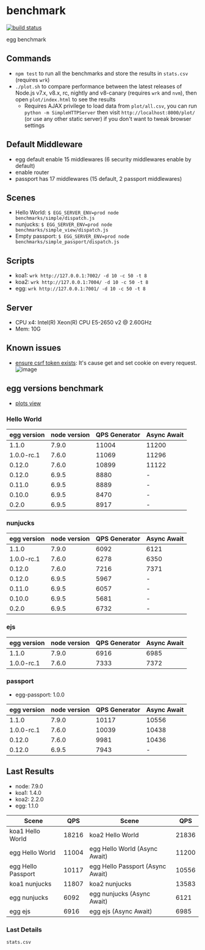 # benchmark

[![build status][travis-image]][travis-url]

[travis-image]: https://img.shields.io/travis/eggjs/benchmark.svg?style=flat-square
[travis-url]: https://travis-ci.org/eggjs/benchmark

egg benchmark

## Commands

* `npm test` to run all the benchmarks and store the results in `stats.csv` (requires `wrk`)
* `./plot.sh` to compare performance between the latest releases of Node.js v7.x, v8.x, rc, nightly and v8-canary (requires `wrk` and `nvm`), then open `plot/index.html` to see the results
  * Requires AJAX privilege to load data from `plot/all.csv`, you can run `python -m SimpleHTTPServer` then visit `http://localhost:8000/plot/` (or use any other static server) if you don't want to tweak browser settings

## Default Middleware

- egg default enable 15 middlewares (6 security middlewares enable by default)
- enable router
- passport has 17 middlewares (15 default, 2 passport middlewares)

## Scenes

- Hello World: `$ EGG_SERVER_ENV=prod node benchmarks/simple/dispatch.js`
- nunjucks: `$ EGG_SERVER_ENV=prod node benchmarks/simple_view/dispatch.js`
- Empty passport: `$ EGG_SERVER_ENV=prod node benchmarks/simple_passport/dispatch.js`

## Scripts

- koa1: `wrk http://127.0.0.1:7002/ -d 10 -c 50 -t 8`
- koa2: `wrk http://127.0.0.1:7004/ -d 10 -c 50 -t 8`
- egg: `wrk http://127.0.0.1:7001/ -d 10 -c 50 -t 8`

## Server

- CPU x4: Intel(R) Xeon(R) CPU E5-2650 v2 @ 2.60GHz
- Mem: 10G

## Known issues

- [ensure csrf token exists](https://github.com/eggjs/egg-security/blob/master/app/extend/context.js#L75): It's cause get and set cookie on every request.
  ![image](https://cloud.githubusercontent.com/assets/156269/22675417/8fd55b44-ed20-11e6-8ac8-77a791e558dd.png)

## egg versions benchmark

- [plots view](https://fengmk2.com/egg/benchmark/)

### Hello World

egg version | node version | QPS Generator | Async Await
--- | --- | --- | ---
1.1.0 | 7.9.0 | 11004 | 11200
1.0.0-rc.1 | 7.6.0 | 11069 | 11296
0.12.0 | 7.6.0 | 10899 | 11122
0.12.0 | 6.9.5 | 8880 | -
0.11.0 | 6.9.5 | 8889 | -
0.10.0 | 6.9.5 | 8470 | -
0.2.0 | 6.9.5 | 8917 | -

### nunjucks

egg version | node version | QPS Generator | Async Await
--- | --- | --- | ---
1.1.0 | 7.9.0 | 6092 | 6121
1.0.0-rc.1 | 7.6.0 | 6278 | 6350
0.12.0 | 7.6.0 | 7216 | 7371
0.12.0 | 6.9.5 | 5967 | -
0.11.0 | 6.9.5 | 6057 | -
0.10.0 | 6.9.5 | 5681 | -
0.2.0 | 6.9.5 | 6732 | -

### ejs

egg version | node version | QPS Generator | Async Await
--- | --- | --- | ---
1.1.0 | 7.9.0 | 6916 | 6985
1.0.0-rc.1 | 7.6.0 | 7333 | 7372

### passport

- egg-passport: 1.0.0

egg version | node version | QPS Generator | Async Await
--- | --- | --- | ---
1.1.0 | 7.9.0 | 10117 | 10556
1.0.0-rc.1 | 7.6.0 | 10039 | 10438
0.12.0 | 7.6.0 | 9981 | 10436
0.12.0 | 6.9.5 | 7943 | -

## Last Results

- node: 7.9.0
- koa1: 1.4.0
- koa2: 2.2.0
- egg: 1.1.0

Scene | QPS | Scene | QPS
---   | --- | ---   | ---
koa1 Hello World | 18216 | koa2 Hello World | 21836
egg Hello World | 11004 | egg Hello World (Async Await) | 11200
egg Hello Passport | 10117 | egg Hello Passport (Async Await) | 10556
koa1 nunjucks | 11807 | koa2 nunjucks | 13583
egg nunjucks | 6092 | egg nunjucks (Async Await) | 6121
egg ejs | 6916 | egg ejs (Async Await) | 6985


### Last Details

`stats.csv`
